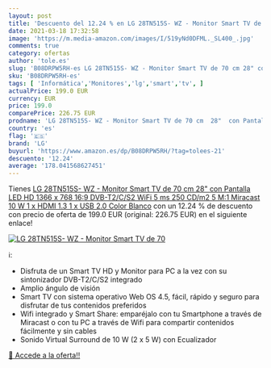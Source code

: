 ```yaml
---
layout: post
title: 'Descuento del 12.24 % en LG 28TN515S- WZ - Monitor Smart TV de 70'
date: 2021-03-18 17:32:58
image: 'https://m.media-amazon.com/images/I/519yNd0DFML._SL400_.jpg'
comments: true
category: ofertas
author: 'tole.es'
slug: 'B08DRPW5RH-es LG 28TN515S- WZ - Monitor Smart TV de 70 cm 28" con...'
sku: 'B08DRPW5RH-es'
tags: [ 'Informática','Monitores','lg','smart','tv', ]
actualPrice: 199.0 EUR
currency: EUR
price: 199.0
comparePrice: 226.75 EUR
prodname: 'LG 28TN515S- WZ - Monitor Smart TV de 70 cm  28"  con Pantalla LED HD  1366 x 768  16:9  DVB-T2/C/S2  WiFi  5 ms  250 CD/m2  5 M:1  Miracast  10 W  1 x HDMI 1.3  1 x USB 2.0   Color Blanco'
country: 'es'
flag: '🇪🇸'
brand: 'LG'
buyurl: 'https://www.amazon.es/dp/B08DRPW5RH/?tag=tolees-21'
descuento: '12.24'
average: '178.041568627451'
---
```


Tienes [LG 28TN515S- WZ - Monitor Smart TV de 70 cm  28"  con Pantalla LED HD  1366 x 768  16:9  DVB-T2/C/S2  WiFi  5 ms  250 CD/m2  5 M:1  Miracast  10 W  1 x HDMI 1.3  1 x USB 2.0   Color Blanco](https://www.amazon.es/dp/B08DRPW5RH/?tag=tolees-21) con un 12.24 % de descuento con precio de oferta de 199.0 EUR (original: 226.75 EUR) en el siguiente enlace!

[![LG 28TN515S- WZ - Monitor Smart TV de 70](https://m.media-amazon.com/images/I/519yNd0DFML._SL400_.jpg)](https://www.amazon.es/dp/B08DRPW5RH/?tag=tolees-21)

ℹ️:

- Disfruta de un Smart TV HD y Monitor para PC a la vez con su sintonizador DVB-T2/C/S2 integrado
- Amplio ángulo de visión
- Smart TV con sistema operativo Web OS 4.5, fácil, rápido y seguro para disfrutar de tus contenidos preferidos
- Wifi integrado y Smart Share: emparéjalo con tu Smartphone a través de Miracast o con tu PC a través de Wifi para compartir contenidos fácilmente y sin cables
- Sonido Virtual Surround de 10 W (2 x 5 W) con Ecualizador

[🛒 Accede a la oferta!!](https://www.amazon.es/dp/B08DRPW5RH/?tag=tolees-21)
